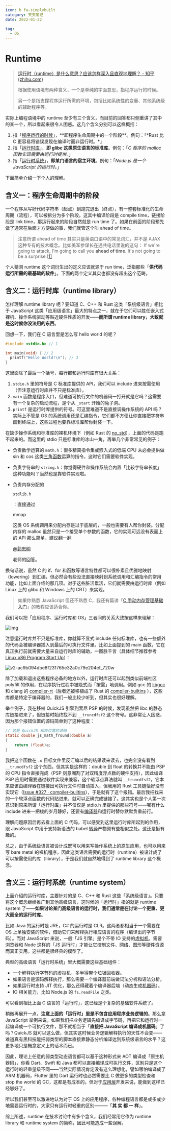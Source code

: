 ```yaml
---
icon: b fa-simplybuilt
category: 天天笔记
date: 2022-01-22

tag:
  - OS
---
```


# Runtime

> [运行时（runtime）是什么意思？应该怎样深入且直观地理解？ - 知乎 (zhihu.com)](https://www.zhihu.com/question/20607178)
>
> 根据使用语境有两种含义，一个是单纯的字面意思，指程序运行的时候。
>
> 另一个是指支撑程序运行所需的环境，包括比如系统性的变量、其他系统级的辅助程序等。

实际上编程语境中的 runtime 至少有三个含义，而目前的回答都只侧重讲了其中的某一个，所以看起来很令人困惑。这几个含义分别可以这样概括：

1. 指「[程序运行的时候](https://en.wikipedia.org/wiki/Runtime_(program_lifecycle_phase))」，**即程序生命周期中的一个阶段**。例句：「*Rust 比 C 更容易将错误发现在编译时而非运行时。*」
2. 指「[运行时库](https://en.wikipedia.org/wiki/Runtime_library)」，**即 glibc 这类原生语言的标准库**。例句：「*C 程序的 malloc 函数实现需要由运行时提供。*」
3. 指「[运行时系统](https://en.wikipedia.org/wiki/Runtime_system)」，**即某门语言的宿主环境**。例句：「*Node.js 是一个 JavaScript 的运行时。*」

下面简单介绍一下个人的理解。

## 含义一：程序生命周期中的阶段

一个程序从写好代码字符串（起点）到跑完退出（终点），有一整套标准化的生命周期（流程），可以被拆分为多个阶段。这其中编译阶段是 compile time，链接阶段是 link time，那运行起来的阶段自然就是 run time 了。如果在前面的阶段预先做了通常在后面才方便做的事，我们就管这个叫 ahead of time。

> 注意所谓 ahead of time 其实只是英语口语中的常见词汇，并不是 AJAX 这种专有的技术概念。比如美军参谋长在通共电话里说的这句：
> If we're going to attack, I'm going to call you **ahead of time**. It's not going to be a surprise.[[1\]](https://www.zhihu.com/question/20607178#ref_1)

个人猜测 runtime 这个词衍生出的定义应该就源于 run time，泛指那些「**供代码运行所需的最基础的软件**」。下面的两个定义其实也都没有超出这个范畴。

## 含义二：运行时库（runtime library）

怎样理解 runtime library 呢？要知道 C、C++ 和 Rust 这类「系统级语言」相比于 JavaScript 这类「应用级语言」最大的特点之一，就在于它们可以胜任嵌入式裸机、操作系统驱动等贴近硬件性质的开发——**而所谓 runtime library，大致就是这时候你没法用的东西**。

回想一下，我们在 C 语言里是怎么写 hello world 的呢？

```c
#include <stdio.h> // 1

int main(void) { // 2
  printf("Hello World!\n"); // 3
}
```

这里面除了最后一个括号，每行都和运行时库有很大关系：

1. `stdio.h` 里的符号是 C 标准库提供的 API，我们可以 include 进来按需使用（但注意运行时库并不只是标准库）。
2. `main` 函数是程序入口，但难道可执行文件的机器码一打开就是它吗？这需要有一个复杂的启动流程，是个从 `_start` 开始的兔子洞。
3. `printf` 是运行时库提供的符号。可这里难道不是直接调操作系统的 API 吗？实际上不管是 OS 的系统调用还是汇编指令，它们都不方便让你直接把字符串画到终端上，这些过程也要靠标准库帮你封装一下。

在缺少操作系统和标准库的裸机环境下（例如 Rust 的 [no_std](https://docs.rust-embedded.org/book/intro/no-std.html)），上面的代码是跑不起来的。而这里的 stdio 只是标准库的冰山一角，再举几个非常常见的例子：

- 负责数学运算的 `math.h`：很多精简指令集或嵌入式的低端 CPU 未必会提供做 sin 和 cos 这类[三角函数](https://www.zhihu.com/search?q=三角函数&search_source=Entity&hybrid_search_source=Entity&hybrid_search_extra={"sourceType"%3A"answer"%2C"sourceId"%3A2133648600})运算的指令，这时它们需要软件实现。

- 负责字符串的 `string.h`：你觉得硬件和操作系统会内置「比较字符串长度」这种功能吗？当然也是靠软件实现啦。

- 负责内存分配的

   

  ```
  stdlib.h
  ```

  ：直接通过

   

  mmap

   

  这类 OS 系统调用来分配内存是过于底层的，一般也需要有人帮你封装。分配内存的 malloc 虽然只是一个接受单个参数的函数，它的实现可远没有表面上的 API 那么简单，建议翻一翻

   

  [@郭忠明](https://www.zhihu.com/people/bb0d908a66935400e75154587ae4a3fb)

   

  老师的回答。

换句话说，虽然 C 的 if、for 和函数等语言特性都可以很朴素且优雅地映射（lowering）到汇编，但必然会有些没法直接映射到系统调用和汇编指令的常用功能，比如上面介绍的那几项。对于这些脏活累活，它们就需要由运行时库（例如 Linux 上的 glibc 和 Windows 上的 CRT）来实现。

> 如果你熟悉 JavaScript 但还不熟悉 C，我还有篇讲「[C 手动内存管理基础入门](https://zhuanlan.zhihu.com/p/356214452)」的教程应该适合你。

我们可以把「应用程序、运行时库和 OS」三者间的关系大致按这样来理解：

![img](https://raw.githubusercontent.com/ET-yzk/picgo/blog/202201221137775.jpeg)

注意运行时库并不只是标准库，你就算不显式 include 任何标准库，也有一些额外的代码会被编译器插入到最后的可执行文件里。比如上面提到的 main 函数，它在真正执行前就需要大量来自运行时库的辅助，一图胜千言（具体细节推荐参考 [Linux x86 Program Start Up](http://dbp-consulting.com/tutorials/debugging/linuxProgramStartup.html)）：

![v2-ac9b094dbe8f231765e32a0c79e204ef_720w](https://raw.githubusercontent.com/ET-yzk/picgo/blog/202201221139946.jpg)

除了加载和退出这些程序必备的地方以外，运行时库还可以起到类似前端社区 polyfill 的作用，在程序执行过程中被隐式而「按需」地调用。例如 gcc 的 [libgcc](https://gcc.gnu.org/onlinedocs/gccint/Libgcc.html) 和 clang 的 [compiler-rt](https://compiler-rt.llvm.org/)（后者还被移植成了 Rust 的 [compiler-builtins](https://github.com/rust-lang/compiler-builtins) ），这些库都是特定于编译器的，我们一般比较少听到，但其实也很好理解。

举个例子，我在移植 QuickJS 引擎到索尼 PSP 的时候，发现虽然把 libc 的静态库链接进来了，但链接时始终找不到 `__truncdfsf2` 这个符号。这非常让人困惑，因为那个报错位置的源码简单到了这种程度：

```c
// 这是 QuickJS 相应位置的源码
static double js_math_fround(double a)
{
    return (float)a;
}
```

我把这个函数在 `.o` 目标文件里反汇编以后的结果读来读去，也完全没有看到 `__truncdfsf2` 这个东西。但其实是这样的：double 到 float 的转换并不能由 PSP 的 CPU 指令直接完成（PSP 刻意阉割了对双精度浮点数的硬件支持），因此编译 PSP 应用时需要通过软件实现来兼容，这个软浮点算法就叫 `__truncdfsf2`，它本来应该由编译器在链接出可执行文件时自动插入，但我用的 Rust 工具链恰好没有实现它（[Issue #327 · compiler-builtins](https://github.com/rust-lang/compiler-builtins/issues/327)），于是就有了这个报错。最后我把找来的一个软浮点函数的代码贴进来，就可以正确完成链接了。这其实也是个人第一次意识到原来所谓「运行时库」并不仅仅是 stdio.h 里提供的那些符号——哪有什么 include 进来一把梭的岁月静好，还要有[编译器](https://www.zhihu.com/search?q=编译器&search_source=Entity&hybrid_search_source=Entity&hybrid_search_extra={"sourceType"%3A"answer"%2C"sourceId"%3A2133648600})和运行时替你默默负重前行。

理解问题原因后再去看上面的 C 代码，可以感受到这里运行时库所起到的作用，跟 JavaScript 中用于支持新语法的 babel [转译](https://www.zhihu.com/search?q=转译&search_source=Entity&hybrid_search_source=Entity&hybrid_search_extra={"sourceType"%3A"answer"%2C"sourceId"%3A2133648600})产物颇有些相似之处。这还是挺有趣的。

总之，由于系统级语言被设计成既可以用来写操作系统上的原生应用，也可以用来写 bare metal 的裸机程序，因此这类语言需要的运行时（runtime）被设计成了可以按需使用的库（library），于是我们就自然地得到了 runtime library 这个概念。

## 含义三：运行时系统（runtime system）

上面介绍的运行时库，主要针对的是 C、C++ 和 Rust 这些「系统级语言」。只要将这个概念继续推广到其他高级语言，这时候的「运行时」指的就是 runtime system 了——**如果讨论某门高级语言的运行时，我们通常是在讨论一个更重、更大而全的运行时库**。

比如 Java 的运行时是 JRE，C# 的运行时是 CLR。这两者都相当于一个需要在 OS 上单独安装的软件，借助它们来解释执行相应语言的程序（编译出的字节码）。而对 JavaScript 来说，一般「JS 引擎」是个不带 IO 支持的[虚拟机](https://www.zhihu.com/search?q=虚拟机&search_source=Entity&hybrid_search_source=Entity&hybrid_search_extra={"sourceType"%3A"answer"%2C"sourceId"%3A2133648600})，需要浏览器和 Node 这样的「JS 运行时」才能让它控制文件、网络、图形等硬件资源而真正实用。这些都是很经典的模型了。

典型的高级语言「运行时系统」里大概需要这些基础组件：

- 一个解释执行字节码的虚拟机，多半得带个垃圾回收器。
- 如果语言是源码解释执行，那么需要一个编译器前端做词法分析和语法分析。
- 如果运行时支持 JIT 优化，那么还得藏着个编译器后端（动态生成[机器码](https://www.zhihu.com/search?q=机器码&search_source=Entity&hybrid_search_source=Entity&hybrid_search_extra={"sourceType"%3A"answer"%2C"sourceId"%3A2133648600})）。
- IO 相关能力，比如 Node.js 的 `fs.readFile` 之类。

可以看到相比上面 C 语言的「运行时」，这已经是个复杂的基础软件系统了。

稍微再展开一点，**注意上面的「运行时」里是不包含应用程序业务逻辑的**。那么拿 JavaScript 举例来说，如果我们把业务逻辑先编译成字节码，再把它和运行时一起编译成一个可执行文件，那不就相当于「**直接把 JavaScript 编译成机器码**」了吗？QuickJS 就可以这么做，但其实这时候业务逻辑解释执行的天性不会变——难道真有黑科技能把弱类型的脚本直接靠静态分析编译达到系统级语言的水平？这更多地只是概念定义上的话术而已。

因此，理论上任意的弱类型动态语言都可以基于这种形式来 AOT 编译成「原生机器码」，你看 Dart、Swift 和 Java 都可以直接编译成可执行文件，区别只是这个运行时的轻重量级不同——当然实际情况肯定没有这么理想化，譬如哪怕编译成了 ARM 机器码，Flutter 里的 Dart 运行时也必然需要比 C 做更多的类型检查和 stop the world 的 GC，这都是有成本的。但对于[应用层](https://www.zhihu.com/search?q=应用层&search_source=Entity&hybrid_search_source=Entity&hybrid_search_extra={"sourceType"%3A"answer"%2C"sourceId"%3A2133648600})开发来说，能做到这样已经够好了。

所以我们甚至可以激进地认为对于 OS 上的应用程序，各种编程语言都是或多或少地需要运行时的，大家只有运行时轻重的区别———「**其 实 都 一 样**」。

综上所述，runtime 在技术讨论中有多个含义，我们经常用它作为 runtime library 和 runtime system 的简称，因此可能造成一些误解。